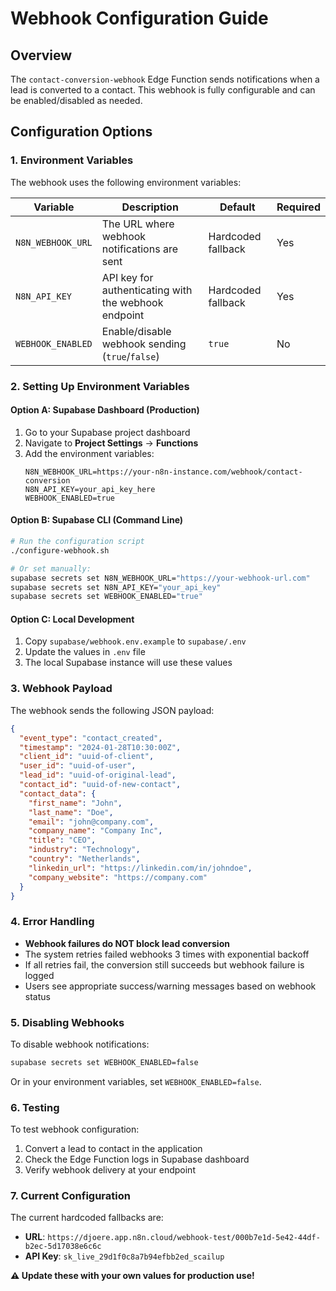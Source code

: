 # Webhook Configuration Guide

## Overview
The `contact-conversion-webhook` Edge Function sends notifications when a lead is converted to a contact. This webhook is fully configurable and can be enabled/disabled as needed.

## Configuration Options

### 1. Environment Variables

The webhook uses the following environment variables:

| Variable | Description | Default | Required |
|----------|-------------|---------|----------|
| `N8N_WEBHOOK_URL` | The URL where webhook notifications are sent | Hardcoded fallback | Yes |
| `N8N_API_KEY` | API key for authenticating with the webhook endpoint | Hardcoded fallback | Yes |
| `WEBHOOK_ENABLED` | Enable/disable webhook sending (`true`/`false`) | `true` | No |

### 2. Setting Up Environment Variables

#### Option A: Supabase Dashboard (Production)
1. Go to your Supabase project dashboard
2. Navigate to **Project Settings** → **Functions**
3. Add the environment variables:
   ```
   N8N_WEBHOOK_URL=https://your-n8n-instance.com/webhook/contact-conversion
   N8N_API_KEY=your_api_key_here
   WEBHOOK_ENABLED=true
   ```

#### Option B: Supabase CLI (Command Line)
```bash
# Run the configuration script
./configure-webhook.sh

# Or set manually:
supabase secrets set N8N_WEBHOOK_URL="https://your-webhook-url.com"
supabase secrets set N8N_API_KEY="your_api_key"
supabase secrets set WEBHOOK_ENABLED="true"
```

#### Option C: Local Development
1. Copy `supabase/webhook.env.example` to `supabase/.env`
2. Update the values in `.env` file
3. The local Supabase instance will use these values

### 3. Webhook Payload

The webhook sends the following JSON payload:

```json
{
  "event_type": "contact_created",
  "timestamp": "2024-01-28T10:30:00Z",
  "client_id": "uuid-of-client",
  "user_id": "uuid-of-user",
  "lead_id": "uuid-of-original-lead",
  "contact_id": "uuid-of-new-contact",
  "contact_data": {
    "first_name": "John",
    "last_name": "Doe",
    "email": "john@company.com",
    "company_name": "Company Inc",
    "title": "CEO",
    "industry": "Technology",
    "country": "Netherlands",
    "linkedin_url": "https://linkedin.com/in/johndoe",
    "company_website": "https://company.com"
  }
}
```

### 4. Error Handling

- **Webhook failures do NOT block lead conversion**
- The system retries failed webhooks 3 times with exponential backoff
- If all retries fail, the conversion still succeeds but webhook failure is logged
- Users see appropriate success/warning messages based on webhook status

### 5. Disabling Webhooks

To disable webhook notifications:

```bash
supabase secrets set WEBHOOK_ENABLED=false
```

Or in your environment variables, set `WEBHOOK_ENABLED=false`.

### 6. Testing

To test webhook configuration:
1. Convert a lead to contact in the application
2. Check the Edge Function logs in Supabase dashboard
3. Verify webhook delivery at your endpoint

### 7. Current Configuration

The current hardcoded fallbacks are:
- **URL**: `https://djoere.app.n8n.cloud/webhook-test/000b7e1d-5e42-44df-b2ec-5d17038e6c6c`
- **API Key**: `sk_live_29d1f0c8a7b94efbb2ed_scailup`

**⚠️ Update these with your own values for production use!** 